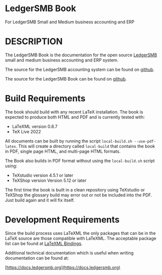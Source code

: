 # LedgerSMB Book

For LedgerSMB Small and Medium business accounting and ERP

# DESCRIPTION

The LedgerSMB Book is the documentation for the open source [LedgerSMB](https://ledgersmb.org) small and medium business accounting and ERP system.

The source for the LedgerSMB accounting system can be found on [github](https://github.com/ledgersmb/LedgerSMB).

The source for the LedgerSMB Book can be found on [github](https://github.com/ehuelsmann/ledgersmb-book).

# Build Requirements

The book should build with any recent LaTeX installation. The book is expected to produce both HTML and PDF and is currently tested with:

* LaTeXML version 0.8.7
* TeX Live 2022

All documents can be built by running the script `local-build.sh --use-pdf-latex`. This will create a directory called `local-build` that contains the book in PDF, single page HTML, and multi-page HTML formats.

The Book also builds in PDF format without using the `local-build.sh` script using: 

* TeXstudio version 4.5.1 or later
* TeXShop version Version 5.12 or later

The first time the book is built in a clean repository using TeXstudio or TeXShop the glossary build may error out or not be included into the PDF. Just build again and it will fix itself.

# Development Requirements

Since the build process uses LaTeXML the only packages that can be in the LaTeX source are those compatible with LaTeXML.  The acceptable package list can be found at [LaTeXML Bindings](https://math.nist.gov/~BMiller/LaTeXML/manual/included.bindings/).

Additional technical documentation which is useful when writing documentation can be found at:

[https://docs.ledgersmb.org](https://docs.ledgersmb.org)
